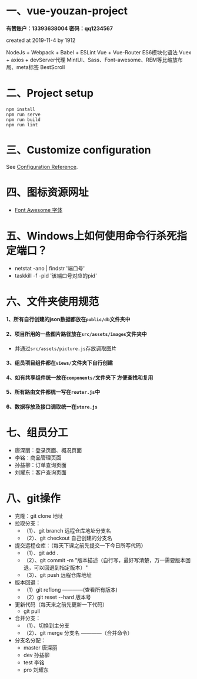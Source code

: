 # 一、vue-youzan-project
**有赞账户：13393638004
    密码：qq1234567**

created at 2019-11-4 by 1912

NodeJs + Webpack + Babel + ESLint
Vue + Vue-Router
ES6模块化语法
Vuex + axios + devServer代理
MintUI、Sass、Font-awesome、REM等比缩放布局、meta标签
BestScroll


# 二、Project setup
```
npm install
npm run serve
npm run build
npm run lint
```
# 三、Customize configuration
See [Configuration Reference](https://cli.vuejs.org/config/).

# 四、图标资源网址
* [Font Awesome 字体](http://fontawesome.dashgame.com/)

# 五、Windows上如何使用命令行杀死指定端口？
* netstat -ano | findstr '端口号'
* taskkill -f -pid '该端口号对应的pid'

# 六、文件夹使用规范

#### 1、所有自行创建的json数据都放在`public/db`文件夹中
#### 2、项目所用的一些图片路径放在`src/assets/images`文件夹中  
* 并通过`src/assets/picture.js`存放调取图片

#### 3、组员项目组件都在`views/`文件夹下自行创建
#### 4、如有共享组件统一放在`components/`文件夹下  方便查找和复用
#### 5、所有路由文件都统一写在`router.js`中
#### 6、数据存放及接口调取统一在`store.js`

# 七、组员分工
* 唐深丽：登录页面、概况页面
* 李铭：商品管理页面
* 孙益柳：订单查询页面
* 刘耀东：客户查询页面

# 八、git操作
* 克隆：git clone 地址
* 拉取分支：
	* （1）、git branch 远程仓库地址分支名
	* （2）、git checkout 自己创建的分支名
* 提交远程仓库：（每天下课之前先提交一下今日所写代码）
	* （1）、git add .
	* （2）、git commit -m "版本描述（自行写，最好写清楚，万一需要版本回退，可以回退到指定版本）"
	* （3）、git push 远程仓库地址
* 版本回退：
	* （1）git reflong    ————(查看所有版本)
	* （2）git reset --hard 版本号
* 更新代码（每天来之前先更新一下代码）
	* git pull
* 合并分支：
	* （1）、切换到主分支
	* （2）、git merge 分支名  ————（合并命令）
* 分支名分配：
	* master  唐深丽
	* dev    孙益柳
	* test    李铭
	* pro    刘耀东